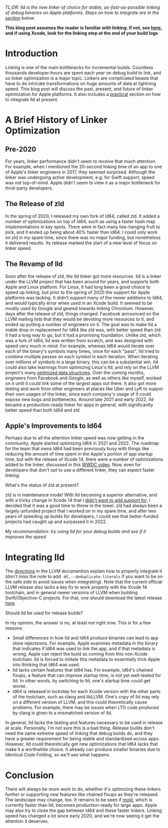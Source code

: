 *TL;DR: lld is the new linker of choice for stable, as-fast-as-possible linking of debug binaries on Apple platforms. Steps on how to integrate are in the [section]() below.*

**This blog post assumes the reader is familiar with linking. If not, see [here](https://stackoverflow.com/questions/3322911/what-do-linkers-do), and if using Xcode, look for the linking step at the end of your build logs**

# Introduction

Linking is one of the main bottlenecks for incremental builds. Countless thousands developer-hours are spent each year on debug build to link, and so linker optimization is a major topic. Linkers are complicated beasts that have to do intricate transformations on huge amounts of data at lightning speed. This blog post will discuss the past, present, and future of linker optimization for Apple platforms. It also includes a [practical]() section on how to integrate lld at present.

# A Brief History of Linker Optimization


## Pre-2020

For years, linker performance didn't seem to receive that much attention. For example, when I mentioned the 20-second linking time of an app to one of Apple's linker engineers in 2017, they seemed surprised. Although the linker was undergoing active development, e.g. for Swift support, speed was not top-of-mind. Apple didn't seem to view it as a major bottleneck for third-party developers.

## The Release of zld

In the spring of 2020, I released my own fork of ld64, called zld. It added a number of optimizations on top of ld64, such as using a faster hash map implementations in key spots. There were in fact many low-hanging fruit to pick, and it ended up being about 40% faster than ld64. I could only work on zld in my spare time, since there was no major funding, but nonetheless it delivered results. Its release marked the start of a new level of focus on linker speed.

## The Revamp of lld

Soon after the release of zld, the lld linker got more resources. lld is a linker under the LLVM project that has been around for years, and supports both Apple and Linux platform. For Linux, it had long been a good choice to speed up linking, but prior to the spring of 2020 the support for Apple platforms was lacking. It didn't support many of the newer additions to ld64, and would typically error when used in an Xcode build. It seemed to be mostly used by Google and geared towards linking Chromium. However, days after the release of zld, things changed. Facebook announced on the LLVM mailing lists that they would be devoting more resources to it, and ended up putting a number of engineers on it. The goal was to make lld a viable drop-in replacement for ld64 like zld was, with better speed than zld. It had a long way to go, but it had a promising foundation. Unlike zld, which was a fork of ld64, lld was written from scratch, and was designed with speed very much in mind. For example, whereas ld64 would iterate over each of the binary's symbols many times, once for each "pass", lld tried to combine multiple passes on each symbol in each iteration. When iterating over millions of symbols in a large binary, this can be a substantial win. lld could also take learnings from optimizing Linux's lld, and rely on the LLVM project's many [optimized data structures](https://llvm.org/docs/ProgrammersManual.html#picking-the-right-data-structure-for-a-task). Over the coming months, engineers from Facebook and Google, as well as others like myself, worked on it until it could link some of the largest apps out there. It also got more testing and work from other engineers at places like Uber and Lyft to suppor their own usages of the linker, since each company's usage of it could expose new bugs and bottlenecks. Around late 2021 and early 2022, lld became a production-ready linker for apps in general, with significantly better speed than both ld64 and zld.

## Apple's Improvements to ld64

Perhaps due to all the attention linker speed was now getting in the community, Apple started optimizing ld64 in 2021 and 2022. The roadmap for the team that owns ld64 had been previously busy with things like reducing the amount of time spent in the Apple's portion of app startup time, but with the release of Xcode 14, there were a number of optimizations added to the linker, discussed in this [WWDC video](https://developer.apple.com/videos/play/wwdc2022/110362/). Now, even for developers that don't opt to use a different linker, they can expect faster linking.

What's the status of zld at present?

zld is in maintenance mode! With lld becoming a superior alternative, and with a tricky change in Xcode 14 that I [didn't want to add support for](https://github.com/michaeleisel/zld/issues/113), I decided that it was a good time to throw in the towel. zld had always been a largely unfunded project that I worked on in my spare time, and after two years of speeding up builds for developers, I could see that better-funded projects had caught up and surpassed it in 2022.

*My recommendation: try using lld for your debug builds and see if it improves the speed*

# Integrating lld

The [directions](https://lld.llvm.org/MachO/index.html) in the LLVM documention explain how to properly integrate it (don't miss the note to add `-Wl,--deduplicate-literals` if you want to be on the safe side to avoid issues when integrating). Note that the current official LLVM release also lacks a key fix to work properly with the Xcode 14 toolchain, and in general newer versions of LLVM when building Swift/Objective-C projects. For that, one should download the latest release [here](https://github.com/keith/ld64.lld/releases).

Should lld be used for release builds?

In my opinion, the answer is no, at least not right now. This is for a few reasons:
- Small differences in how lld and ld64 produce binaries can lead to app store rejectsions. For example, Apple examines metadata in the binary that indicates if ld64 was used to link the app, and if that metadata is wrong, Apple can reject the build as coming from this non-Xcode toolchain. lld is forced to imitate this metadata to essentially trick Apple into thinking that ld64 was used.
- lld lacks certain features that ld64 has. For example, ld64's chained fixups, a feature that can improve startup time, is not yet well-tested for lld. In other words, by switching to lld, one's startup time could get worse.
- ld64 is released in lockstep for each Xcode version with the other parts of the toolchain, such as clang and libLLVM. One's copy of lld may rely on a different version of LLVM, and this could theoretically cause problems. For example, there may be issues when LTO code produced by clang is given to a mismatched version of lld.

In general, lld lacks the testing and features necessary to be used in release at scale. Personally, I'm not sure this is a bad thing. Release builds don't need the same extreme speed of linking that debug builds do, and they have a greater requirement for being stable and standardized across apps. However, lld could theoretically get new optimizations that ld64 lacks that make it a worthwhile choice. It already can produce smaller binaries due to Identical Code Folding, so we'll see what happens.

# Conclusion

There will always be more work to do, wheither it's optimizing these linkers further or supporting new features like chained fixups as they're released. The landscape may change, too. It remains to be seen if [mold](https://github.com/rui314/mold), which is currently faster than lld, becomes production-ready for large apps. Apple may also try to close the gap between ld64 and these faster linkers. Linking speed has changed a lot since early 2020, and we're now seeing it get the attention it deserves.
